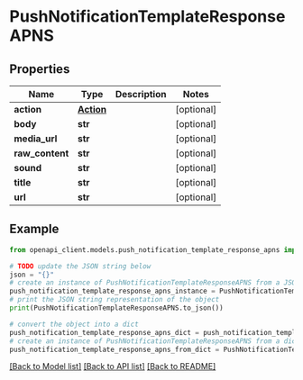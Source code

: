 # PushNotificationTemplateResponseAPNS


## Properties

Name | Type | Description | Notes
------------ | ------------- | ------------- | -------------
**action** | [**Action**](Action.md) |  | [optional] 
**body** | **str** |  | [optional] 
**media_url** | **str** |  | [optional] 
**raw_content** | **str** |  | [optional] 
**sound** | **str** |  | [optional] 
**title** | **str** |  | [optional] 
**url** | **str** |  | [optional] 

## Example

```python
from openapi_client.models.push_notification_template_response_apns import PushNotificationTemplateResponseAPNS

# TODO update the JSON string below
json = "{}"
# create an instance of PushNotificationTemplateResponseAPNS from a JSON string
push_notification_template_response_apns_instance = PushNotificationTemplateResponseAPNS.from_json(json)
# print the JSON string representation of the object
print(PushNotificationTemplateResponseAPNS.to_json())

# convert the object into a dict
push_notification_template_response_apns_dict = push_notification_template_response_apns_instance.to_dict()
# create an instance of PushNotificationTemplateResponseAPNS from a dict
push_notification_template_response_apns_from_dict = PushNotificationTemplateResponseAPNS.from_dict(push_notification_template_response_apns_dict)
```
[[Back to Model list]](../README.md#documentation-for-models) [[Back to API list]](../README.md#documentation-for-api-endpoints) [[Back to README]](../README.md)


